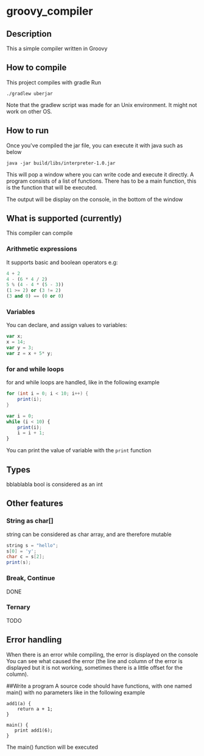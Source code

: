 # groovy_compiler

## Description
This a simple compiler written in Groovy

## How to compile
This project compiles with gradle
Run 
```
./gradlew uberjar
```
Note that the gradlew script was made for an Unix environment. It might not work on other OS.

## How to run
Once you've compiled the jar file, you can execute it with java such as below
```
java -jar build/libs/interpreter-1.0.jar
```

This will pop a window where you can write code and execute it
directly. A program consists of a list of functions. There has to be a main function, this is the function
that will be executed. 

The output will be display on the console, in the bottom of the window

## What is supported (currently)
This compiler can compile

### Arithmetic expressions
It supports basic and boolean operators
e.g:
```python
4 + 2
4 - (6 * 4 / 2)
5 % (4 - 4 * (5 - 3))
(1 >= 2) or (3 != 2)
(3 and 0) == (0 or 0)
```

### Variables
You can declare, and assign values to variables:
```javascript
var x;
x = 14;
var y = 3;
var z = x + 5* y;
```
### for and while loops
for and while loops are handled, like in the following example
```java
for (int i = 0; i < 10; i++) {
    print(i);
}
```

```javascript
var i = 0;
while (i < 10) {
    print(i);
    i = i + 1;
}
```
You can print the value of variable with the `print` function

## Types
bblablabla
bool is considered as an int
## Other features

### String as char[]
string can be considered as char array, and are therefore mutable

```java
string s = "hello";
s[0] = 'y';
char c = s[2];
print(s);
```

### Break, Continue
DONE

### Ternary
TODO

## Error handling
When there is an error while compiling, the error is displayed on the console
You can see what caused the error (the line and column of the error is displayed but it is not working, sometimes there is a little offset for the column).

##Write a program
A source code should have functions, with one named main() with no parameters like in the following example

```
add1(a) {
    return a + 1;
}

main() {
   print add1(6);
}
```

The main() function will be executed